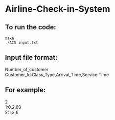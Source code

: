 # Airline-Check-in-System

## To run the code:
`make`\
`./ACS input.txt`

## Input file format:
Number_of_customer\
Customer_Id:Class_Type,Arrival_Time,Service Time

## For example: 
2\
1:0,2,60\
2:1,2,6
